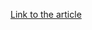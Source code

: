 [Link to the article](https://blog.nviso.eu/2021/11/17/cobalt-strike-decrypting-obfuscated-traffic-part-4/)
